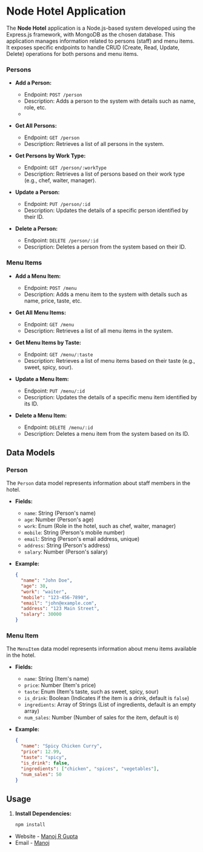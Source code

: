 # Node Hotel Application

The **Node Hotel** application is a Node.js-based system developed using the Express.js framework, with MongoDB as the chosen database. This application manages information related to persons (staff) and menu items. It exposes specific endpoints to handle CRUD (Create, Read, Update, Delete) operations for both persons and menu items.

### Persons

- **Add a Person:**

  - Endpoint: `POST /person`
  - Description: Adds a person to the system with details such as name, role, etc.
  - 

- **Get All Persons:**

  - Endpoint: `GET /person`
  - Description: Retrieves a list of all persons in the system.

- **Get Persons by Work Type:**

  - Endpoint: `GET /person/:workType`
  - Description: Retrieves a list of persons based on their work type (e.g., chef, waiter, manager).

- **Update a Person:**

  - Endpoint: `PUT /person/:id`
  - Description: Updates the details of a specific person identified by their ID.

- **Delete a Person:**
  - Endpoint: `DELETE /person/:id`
  - Description: Deletes a person from the system based on their ID.

### Menu Items

- **Add a Menu Item:**

  - Endpoint: `POST /menu`
  - Description: Adds a menu item to the system with details such as name, price, taste, etc.

- **Get All Menu Items:**

  - Endpoint: `GET /menu`
  - Description: Retrieves a list of all menu items in the system.

- **Get Menu Items by Taste:**

  - Endpoint: `GET /menu/:taste`
  - Description: Retrieves a list of menu items based on their taste (e.g., sweet, spicy, sour).

- **Update a Menu Item:**

  - Endpoint: `PUT /menu/:id`
  - Description: Updates the details of a specific menu item identified by its ID.

- **Delete a Menu Item:**
  - Endpoint: `DELETE /menu/:id`
  - Description: Deletes a menu item from the system based on its ID.
  

## Data Models
### Person

The `Person` data model represents information about staff members in the hotel.

- **Fields:**

  - `name`: String (Person's name)
  - `age`: Number (Person's age)
  - `work`: Enum (Role in the hotel, such as chef, waiter, manager)
  - `mobile`: String (Person's mobile number)
  - `email`: String (Person's email address, unique)
  - `address`: String (Person's address)
  - `salary`: Number (Person's salary)

- **Example:**
  ```json
  {
    "name": "John Doe",
    "age": 30,
    "work": "waiter",
    "mobile": "123-456-7890",
    "email": "john@example.com",
    "address": "123 Main Street",
    "salary": 30000
  }
  ```

### Menu Item

The `MenuItem` data model represents information about menu items available in the hotel.

- **Fields:**

  - `name`: String (Item's name)
  - `price`: Number (Item's price)
  - `taste`: Enum (Item's taste, such as sweet, spicy, sour)
  - `is_drink`: Boolean (Indicates if the item is a drink, default is `false`)
  - `ingredients`: Array of Strings (List of ingredients, default is an empty array)
  - `num_sales`: Number (Number of sales for the item, default is `0`)

- **Example:**
  
  ```json
  {
    "name": "Spicy Chicken Curry",
    "price": 12.99,
    "taste": "spicy",
    "is_drink": false,
    "ingredients": ["chicken", "spices", "vegetables"],
    "num_sales": 50
  }
  ```

## Usage

1. **Install Dependencies:**
   ```bash
   npm install
   ```


- Website - [Manoj R Gupta](https://manoj-gupta-profile.vercel.app/)
- Email - [Manoj](manoj.gupta16539@sakec.ac.in)
